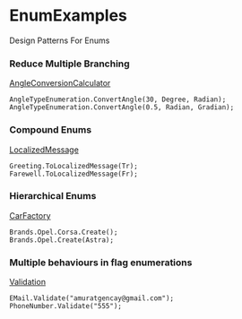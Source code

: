 # EnumExamples
Design Patterns For Enums

### Reduce Multiple Branching
[AngleConversionCalculator](https://github.com/amuratgencay/EnumExamples/tree/master/EnumExamples.AngleConversionCalculator)
```
AngleTypeEnumeration.ConvertAngle(30, Degree, Radian);
AngleTypeEnumeration.ConvertAngle(0.5, Radian, Gradian);
```
### Compound Enums
[LocalizedMessage](https://github.com/amuratgencay/EnumExamples/tree/master/EnumExamples.LocalizedMessage)
```
Greeting.ToLocalizedMessage(Tr);
Farewell.ToLocalizedMessage(Fr);
```
### Hierarchical Enums
[CarFactory](https://github.com/amuratgencay/EnumExamples/tree/master/EnumExamples.CarFactory)
```
Brands.Opel.Corsa.Create();
Brands.Opel.Create(Astra);
```
### Multiple behaviours in flag enumerations
[Validation](https://github.com/amuratgencay/EnumExamples/tree/master/EnumExamples.Validation)
```
EMail.Validate("amuratgencay@gmail.com");
PhoneNumber.Validate("555");
```
